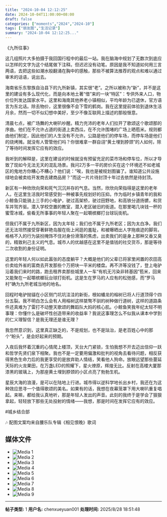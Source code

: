 ```yaml
---
title: "2024-10-04 12:12:25"
date: 2024-10-04T11:00:00+08:00
draft: false
categories: ["moments","2024","2024-10"]
tags: ["朋友圈","生活记录"]
summary: "2024-10-04 12:12:25..."
---
```


《九所往事》

这几组照片大多拍摄于我回国行程中的最后一站。我在脑海中规划了无数次到底应以怎样的文字为这个结尾做下注释。但迟迟没有动笔。原因是我不知道如何用三言两语，去把这些如潮水般翻涌在胸中的感触，那些不被算法推荐的观点和难以通过审禾的话语，说出去。

海南省乐东黎族自治县下的九所新镇，其实很“老”。之所以被称为“新”，并不是这里的建设有多么现代化，而是向本地土著“借”来的一块“特区”：专供外来人口，物价位列发达国家水平。这里和海南其他养老小镇相似，平均年龄为已退休，官方语言为东北话。除去物价，这里很像不会下雪的鹤岗。我在这里提前体验到退休生活月余，然而一切不似幻想中美好，至少不像互联网上描述的那般惬意。

清晨七点，被广场舞的大喇叭吵醒。精力充沛的老年人们拉开了歌颂这个歌颂那的序曲。他们在不允许占道的街道上卖西瓜，在不允许围堵的广场上晒苞米。规则都由他们制定，因此他们的人生没有不允许。公路是他们的停车场，而停车场是他们的烧烤摊。就没有人管管他们吗？你很难拿一群自诩“黄土埋到脖颈”的人如何，除了等待时间发挥它应有的效应。

我听到的解释是，这里在建设的时候就没有预留充足的菜市场和停车位，所以才导致了现如今无法无天的混乱场景。我问2万多一平的房价买在这个环境还不如老城区的鬼地方你糟心不糟心？他们说：”唉，我也是被规划图骗了。谁知道公共设施绿地会被卖给开发商去建商品房？”而这一片片待封顶十年过去依然是待封顶。

新区有一种欣欣向荣和死气沉沉并存的气息。当然，欣欣向荣指得是这里的老年人。在这里生活我时常感受到一种被事先规划好的压抑。作为临时乡镇青年的我和小鲸鱼只能骑上三手的小电驴，驶过高架桥，驶过田野地，和高铁分道扬镳，和货车并驾齐驱。潜入学校空置的教室，潜入老区破旧的街道。在那里喝几块钱一杯的蜜雪冰城，偷看无所事事的年轻人聚在一起嚼槟榔打台球玩街机。

但我们不属于九所新区，因为太年轻；我们也不属于九所老区；因为太白净。我们还无法坦然接受穿著鲜艳岛服在街上闲逛的羞耻，和被曝晒出人字拖痕迹的脚背。格格不入的行为装扮掩饰不住对身份滑落的焦虑，出卖我们的是身上那种又香又臭的，精致利己主义的气息。城市人的优越感在这里不是值钱的社交货币，那是等待二次收割的身份证明。

这里的年轻人何以如此嚣张的态度躺平？大概是他们的父辈已将家里闲置的农田高价卖给外省的富商去开发那些个万把块一平米的楼盘。再不济等没钱了，登上电驴沿着我们来时的路，跑去租界卖那些城里人一车“有机无污染非转基因”苞米，回来又能聚在一起嚼槟榔玩台球打街机。这是生在罗马的人应有的松弛感，而“罗马村”确为九所老城当地的地名。

回程时电驴抛锚在小区侧门坑坑洼洼的新街，根如蟠龙的榕树已将人行道顶得个四分五裂。我不明白怎么会有人用榕树这样桀骜不驯的树种做行道树，这样的道路条件还真难为了雷打不动整天歌颂的舞蹈队大妈的核心肌。小鲸鱼笑我年纪太轻不明事理：你懂什么是破坏性创造带来的收益率？我说这事理怎么不似我从课本中学到的仁义理智信？是我无理还是谁无理？

我忽然意识到，这里真正缺乏的，不是规划，也不是珐治，是老百姓心中的那个“盼头”，是会好起来的预期。

入夜后我怀着沉重的心情爬上楼顶，天台大门紧锁，生怕我想不开去迈出信仰一跃和哲学先贤们泉下相聚。我也不是一定要用偏激和批判的视角去看待问题，相反获得黑色生命力后的我更享受的是放弃助人情结，笑看他人狗命。放眼远望那些蔓延天际的火龙果田，在万盏LED的照耀下，星火燎原，辉煌无比。反射在高楼大厦那漆黑的玻璃上，为那座黄土埋到脖颈的小区点亮了勃勃生机。

星辰大海的浪漫，是可以在陆地上行进。城市得以逆科学地长出乡村，我还在为这种效应思寻一个值得歌颂的美名。如果有的话，我想在夜幕笼罩下用大喇叭重复唱起。来嘛，都给我认真地听，那是年轻人发出的声音。此刻的我终于是学会了狠狠拿起，轻轻放下那些无处投射的情绪——我想，那是时间在发挥它应有的效应。

#城乡结合部

🎶 配图文案均来自腰乐队专辑《相见恨晚》歌词

## 媒体文件

- ![Media 1](/Moments/photos/2024-10-04/202410041212250.jpg)
- ![Media 2](/Moments/photos/2024-10-04/202410041212251.jpg)
- ![Media 3](/Moments/photos/2024-10-04/202410041212252.jpg)
- ![Media 4](/Moments/photos/2024-10-04/202410041212253.jpg)
- ![Media 5](/Moments/photos/2024-10-04/202410041212254.jpg)
- ![Media 6](/Moments/photos/2024-10-04/202410041212255.jpg)
- ![Media 7](/Moments/photos/2024-10-04/202410041212256.jpg)
- ![Media 8](/Moments/photos/2024-10-04/202410041212257.jpg)
- ![Media 9](/Moments/photos/2024-10-04/202410041212258.jpg)

---

**帖子类型:** 1
**用户名:** chenxueyuan001
**处理时间:** 2025/8/28 18:51:48